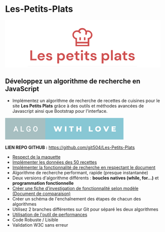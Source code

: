 # Les-Petits-Plats

![Logo](/assets/image/logo.png)

## Développez un algorithme de recherche en JavaScript

- Implémentez un algorithme de recherche de recettes de cuisines pour le site **Les Petits Plats** grâce à des outils et méthodes avancées de Javascript ainsi que Bootstrap pour l'interface.

[![forthebadge](assets/image/algo-with-love.svg)](https://forthebadge.com)

**LIEN REPO GITHUB :** https://github.com/git504/Les-Petits-Plats

- [Respect de la maquette](https://www.figma.com/file/xqeE1ZKlHUWi2Efo8r73NK)
- [Implémenter les données des 50 recettes](https://github.com/OpenClassrooms-Student-Center/P11-front-end-search-engine)
- [Implémenter la fonctionnalité de recherche en respectant le document](https://s3-eu-west-1.amazonaws.com/course.oc-static.com/projects/Front-End+V2/P6+Algorithms/Cas+d%E2%80%99utilisation+%2303+Filtrer+les+recettes+dans+l%E2%80%99interface+utilisateur.pdf)
- Algorithme de recherche performant, rapide (presque instantanée)
- Deux versions d'algorithme différents : **boucles natives (while, for...)** et **programmation fonctionnelle**
- [Créer une fiche d’investigation de fonctionnalité selon modèle (Document de comparaison)](https://s3-eu-west-1.amazonaws.com/course.oc-static.com/projects/Front-End+V2/P6+Algorithms/Fiche+d%E2%80%99investigation+fonctionnalite%CC%81.pdf)
- Créer un schéma de l'enchaînement des étapes de chacun des algorithmes
- Utilisez 2 branches différentes sur Git pour séparé les deux algorithmes
- [Utilisation de l'outil de performances](https://jsben.ch/)
- Code Robuste / Lisible
- Validation W3C sans erreur
